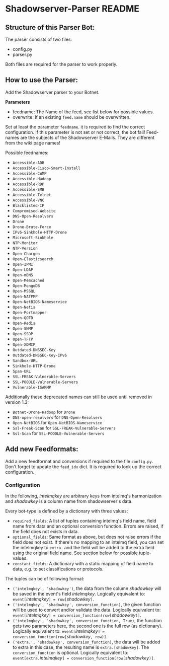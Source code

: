 # Shadowserver-Parser README

## Structure of this Parser Bot:
The parser consists of two files:
 * config.py
 * parser.py

Both files are required for the parser to work properly.


## How to use the Parser:
Add the Shadowserver parser to your Botnet.

**Parameters**
 * feedname: The Name of the feed, see list below for possible values.
 * overwrite: If an existing `feed.name` should be overwritten.

Set at least the parameter `feedname`. it is required to find the correct
configuration. If this parameter is not set or not correct, the bot fail!
Feed-names are the subjects of the Shadowserver E-Mails.
They are different from the wiki page names!

Possible feednames:
* `Accessible-ADB`
* `Accessible-Cisco-Smart-Install`
* `Accessible-CWMP`
* `Accessible-Hadoop`
* `Accessible-RDP`
* `Accessible-SMB`
* `Accessible-Telnet`
* `Accessible-VNC`
* `Blacklisted-IP`
* `Compromised-Website`
* `DNS-Open-Resolvers`
* `Drone`
* `Drone-Brute-Force`
* `IPv6-Sinkhole-HTTP-Drone`
* `Microsoft-Sinkhole`
* `NTP-Monitor`
* `NTP-Version`
* `Open-Chargen`
* `Open-Elasticsearch`
* `Open-IPMI`
* `Open-LDAP`
* `Open-mDNS`
* `Open-Memcached`
* `Open-MongoDB`
* `Open-MSSQL`
* `Open-NATPMP`
* `Open-NetBIOS-Nameservice`
* `Open-Netis`
* `Open-Portmapper`
* `Open-QOTD`
* `Open-Redis`
* `Open-SNMP`
* `Open-SSDP`
* `Open-TFTP`
* `Open-XDMCP`
* `Outdated-DNSSEC-Key`
* `Outdated-DNSSEC-Key-IPv6`
* `Sandbox-URL`
* `Sinkhole-HTTP-Drone`
* `Spam-URL`
* `SSL-FREAK-Vulnerable-Servers`
* `SSL-POODLE-Vulnerable-Servers`
* `Vulnerable-ISAKMP`

Additionally these deprecated names can still be used until removed in version 1.3:
* `Botnet-Drone-Hadoop` for `Drone`
* `DNS-open-resolvers` for `DNS-Open-Resolvers`
* `Open-NetBIOS` for `Open-NetBIOS-Nameservice`
* `Ssl-Freak-Scan` for `SSL-FREAK-Vulnerable-Servers`
* `Ssl-Scan` for `SSL-POODLE-Vulnerable-Servers`

## Add new Feedformats:
Add a new feedformat and conversions if required to the file
`config.py`. Don't forget to update the `feed_idx` dict.
It is required to look up the correct configuration.

### Configuration

In the following, *intelmqkey* are arbitrary keys from intelmq's harmonization
and *shadowkey* is a column name from shadowserver's data.

Every bot-type is defined by a dictionary with three values:
- `required_fields`: A list of tuples containing intelmq's field name, field
  name from data and an optional conversion function. Errors are raised, if the
  field does not exists in data.
- `optional_fields`: Same format as above, but does not raise errors if the
  field does not exist. If there's no mapping to an intelmq field, you can set
  the intelmqkey to `extra.` and the field will be added to the extra field
  using the original field name. See section below for possible tuple-values.
- `constant_fields`: A dictionary with a static mapping of field name to data,
  e.g. to set classifications or protocols.

The tuples can be of following format:

- `('intelmqkey', 'shadowkey')`, the data from the column *shadowkey* will be
  saved in the event's field *intelmqkey*. Logically equivalent to:
  `event[`*intelmqkey*`] = row[`*shadowkey*`]`.
- `('intelmqkey', 'shadowkey', conversion_function)`, the given function will be
  used to convert and/or validate the data. Logically equivalent to:
  `event[`*intelmqkey*`] = conversion_function(row[`*shadowkey*`)]`.
- `('intelmqkey', 'shadowkey', conversion_function, True)`, the function gets
  two parameters here, the second one is the full row (as dictionary). Logically
  equivalent to:
  `event[`*intelmqkey*`] = conversion_function(row[`*shadowkey*`, row)]`.
- `('extra.', 'shadowkey', conversion_function)`, the data will be added to
  extra in this case, the resulting name is `extra.[shadowkey]`. The
  `conversion_function` is optional. Logically equivalent to:
  `event[extra.`*intelmqkey*`] = conversion_function(row[`*shadowkey*`)]`.
